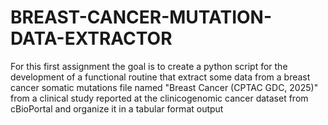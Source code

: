 # BREAST-CANCER-MUTATION-DATA-EXTRACTOR
For this first assignment the goal is to create a python script for the development of a functional routine that extract some data from a breast cancer somatic mutations file named "Breast Cancer (CPTAC GDC, 2025)" from a clinical study reported at the clinicogenomic cancer dataset from cBioPortal and organize it in a tabular format output
